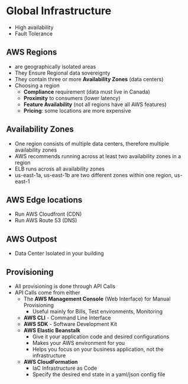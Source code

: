 # Global Infrastructure
- High availability
- Fault Tolerance

## AWS Regions
- are geographically isolated areas
- They Ensure Regional data sovereignty
- They contain three or more **Availability Zones** (data centers)
- Choosing a region
	- **Compliance** requirement (data must live in Canada)
	- **Proximity** to consumers (lower latency)
	- **Feature Availability** (not all regions have all AWS features)
	- **Pricing**: some locations are more expensive

## Availability Zones
- One region consists of multiple data centers, therefore multiple availability zones
- AWS recommends running across at least two availability zones in a region
- ELB runs across all availability zones
- us-east-1a, us-east-1b are two different zones within one region, us-east-1

## AWS Edge locations
- Run AWS Cloudfront (CDN)
- Run AWS Route 53 (DNS)

## AWS Outpost 
- Data Center Isolated in your building
  
## Provisioning

- All provisioning is done through API Calls
- API Calls come from either
	- The **AWS Management Console** (Web Interface) for Manual Provisioning
		- Useful mainly for Bills, Test environments, Monitoring
	- **AWS CLI** - Command Line Interface
	- **AWS SDK** - Software Development Kit
	- **AWS Elastic Beanstalk**
		- Give it your application code and desired configurations
		- Makes your AWS environment for you
		- Helps you focus on your business application, not the infrastructure
	- **AWS CloudFormation**
		- IaC Infrastructure as Code
		- Specify the desired end state in a yaml/json config file